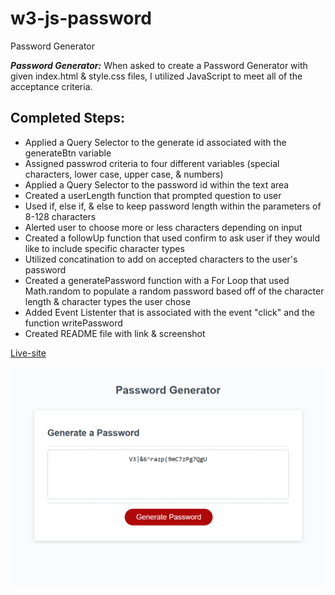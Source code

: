 # w3-js-password
Password Generator



***Password Generator:*** When asked to create a Password Generator with given index.html & style.css files, I utilized JavaScript to meet all of the acceptance criteria.

## Completed Steps:

* Applied a Query Selector to the generate id associated with the generateBtn variable
* Assigned passwrod criteria to four different variables (special characters, lower case, upper case, & numbers)
* Applied a Query Selector to the password id within the text area
* Created a userLength function that prompted question to user
* Used if, else if, & else to keep password length within the parameters of 8-128 characters
* Alerted user to choose more or less characters depending on input
* Created a followUp function that used confirm to ask user if they would like to include specific character types
* Utilized concatination to add on accepted characters to the user's password
* Created a generatePassword function with a For Loop that used Math.random to populate a random password based off of the character length & character types the user chose
* Added  Event Listenter that is associated with the event "click" and the function writePassword
* Created README file with link & screenshot

[Live-site](https://human-exp11.github.io/w3-js-password/)

![screenshot](git-images\PWSS.png)